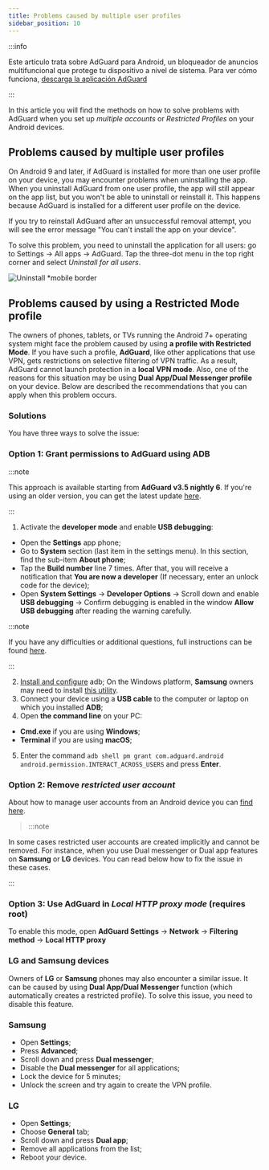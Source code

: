 ```yaml
---
title: Problems caused by multiple user profiles
sidebar_position: 10
---
```


:::info

Este artículo trata sobre AdGuard para Android, un bloqueador de anuncios multifuncional que protege tu dispositivo a nivel de sistema. Para ver cómo funciona, [descarga la aplicación AdGuard](https://adguard.com/download.html?auto=true)

:::

In this article you will find the methods on how to solve problems with AdGuard when you set up *multiple accounts* or *Restricted Profiles* on your Android devices.

## Problems caused by multiple user profiles

On Android 9 and later, if AdGuard is installed for more than one user profile on your device, you may encounter problems when uninstalling the app. When you uninstall AdGuard from one user profile, the app will still appear on the app list, but you won't be able to uninstall or reinstall it. This happens because AdGuard is installed for a different user profile on the device.

If you try to reinstall AdGuard after an unsuccessful removal attempt, you will see the error message "You can't install the app on your device".

To solve this problem, you need to uninstall the application for all users: go to Settings → All apps → AdGuard. Tap the three-dot menu in the top right corner and select *Uninstall for all users*.

![Uninstall *mobile border](https://cdn.adtidy.org/blog/new/tu49hmultiple_users.png)

## Problems caused by using a Restricted Mode profile

The owners of phones, tablets, or TVs running the Android 7+ operating system might face the problem caused by using **a profile with Restricted Mode**. If you have such a profile, **AdGuard**, like other applications that use VPN, gets restrictions on selective filtering of VPN traffic. As a result, AdGuard cannot launch protection in a **local VPN mode**. Also, one of the reasons for this situation may be using **Dual App/Dual Messenger profile** on your device. Below are described the recommendations that you can apply when this problem occurs.

### Solutions

You have three ways to solve the issue:

### Option 1: Grant permissions to AdGuard using ADB

:::note

This approach is available starting from **AdGuard v3.5 nightly 6**. If you're using an older version, you can get the latest update [here](https://adguard.com/adguard-android/overview.html).

:::

1. Activate the **developer mode** and enable **USB debugging**:
- Open the **Settings** app phone;
- Go to **System** section (last item in the settings menu). In this section, find the sub-item **About phone**;
- Tap the **Build number** line 7 times. After that, you will receive a notification that **You are now a developer** (If necessary, enter an unlock code for the device);
- Open **System Settings** → **Developer Options** → Scroll down and enable **USB debugging** → Confirm debugging is enabled in the window **Allow USB debugging** after reading the warning carefully.

:::note

If you have any difficulties or additional questions, full instructions can be found [here](https://developer.android.com/studio/debug/dev-options).

:::

2. [Install and configure](https://www.xda-developers.com/install-adb-windows-macos-linux/) adb; On the Windows platform, **Samsung** owners may need to install [this utility](https://developer.samsung.com/mobile/android-usb-driver.html).
3. Connect your device using a **USB cable** to the computer or laptop on which you installed **ADB**;
4. Open **the command line** on your PC:
- **Cmd.exe** if you are using **Windows**;
- **Terminal** if you are using **macOS**;
5. Enter the command `adb shell pm grant com.adguard.android android.permission.INTERACT_ACROSS_USERS` and press **Enter**.

### Option 2: Remove *restricted user account*

About how to manage user accounts from an Android device you can [find here](https://support.google.com/a/answer/6223444?hl=en).
> :::note

In some cases restricted user accounts are created implicitly and cannot be removed. For instance, when you use Dual messenger or Dual app features on **Samsung** or **LG** devices. You can read below how to fix the issue in these cases.

:::

### Option 3: Use AdGuard in *Local HTTP proxy mode* (requires root)

To enable this mode, open **AdGuard Settings** → **Network** → **Filtering method** → **Local HTTP proxy**

### LG and Samsung devices

Owners of **LG** or **Samsung** phones may also encounter a similar issue. It can be caused by using **Dual App/Dual Messenger** function (which automatically creates a restricted profile). To solve this issue, you need to disable this feature.

### Samsung

- Open **Settings**;
- Press **Advanced**;
- Scroll down and press **Dual messenger**;
- Disable the **Dual messenger** for all applications;
- Lock the device for 5 minutes;
- Unlock the screen and try again to create the VPN profile.

### LG

- Open **Settings**;
- Choose **General** tab;
- Scroll down and press **Dual app**;
- Remove all applications from the list;
- Reboot your device.


